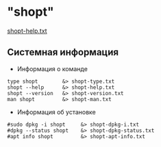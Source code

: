 # "shopt"

[shopt-help.txt](shopt-help.txt)

## Системная информация 

* Информация о команде 
````shell
type shopt        &> shopt-type.txt
shopt --help      &> shopt-help.txt
shopt --version   &> shopt-version.txt
man shopt         &> shopt-man.txt
````

* Информация об установке
````shell
#sudo dpkg -i shopt     &> shopt-dpkg-i.txt
#dpkg --status shopt    &> shopt-dpkg-status.txt
#apt info shopt         &> shopt-apt-info.txt
````
